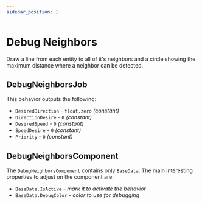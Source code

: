 ```yaml
---
sidebar_position: 1
---
```


# Debug Neighbors

Draw a line from each entity to all of it's neighbors and a circle showing the maximum distance where a neighbor can be detected.

## DebugNeighborsJob

This behavior outputs the following: 
- `DesiredDirection` - `float.zero` *(constant)*
- `DirectionDesire` - `0` *(constant)*
- `DesiredSpeed` - `0` *(constant)*
- `SpeedDesire` - `0` *(constant)*
- `Priority` -  `0` *(constant)*

## DebugNeighborsComponent

The `DebugNeighborsComponent` contains only `BaseData`. The main interesting properties to adjust on the component are:
- `BaseData.IsActive` - *mark it to activate the behavior*
- `BaseData.DebugColor` - *color to use for debugging*